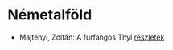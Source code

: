 # Németalföld

- Majtényi, Zoltán: A furfangos Thyl [részletek](../_details/Majt%C3%A9nyi%2C%20Zolt%C3%A1n.md#id_998)